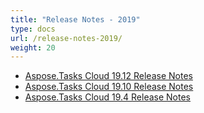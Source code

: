 ```yaml
---
title: "Release Notes - 2019"
type: docs
url: /release-notes-2019/
weight: 20
---
```


- [Aspose.Tasks Cloud 19.12 Release Notes](/aspose-tasks-cloud-19-12-release-notes-html/)
- [Aspose.Tasks Cloud 19.10 Release Notes](/aspose-tasks-cloud-19-10-release-notes-html/)
- [Aspose.Tasks Cloud 19.4 Release Notes](/aspose-tasks-cloud-19-4-release-notes-html/)
